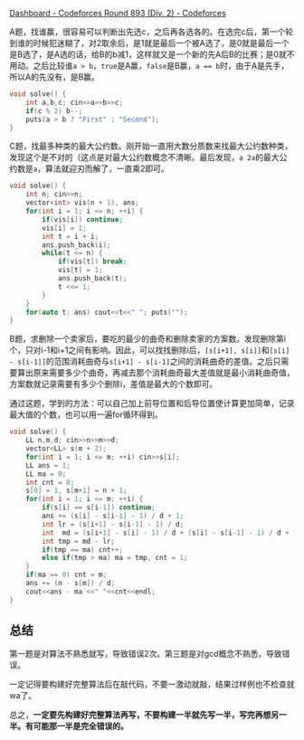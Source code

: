 [Dashboard - Codeforces Round 893 (Div. 2) - Codeforces](https://codeforces.com/contest/1858)

A题，找谁赢，很容易可以判断出先选c，之后再各选各的。在选完c后，第一个轮到谁的时候犯迷糊了，对2取余后，是1就是最后一个被A选了，是0就是最后一个是B选了，是A选的话，给B的b减1，这样就又是一个新的先A后B的比赛；是0就不用动。之后比较谁`a > b`，`true`是A赢，`false`是B赢，`a == b`时，由于A是先手，所以A的先没有，是B赢。

```cpp
void solve() {
    int a,b,c; cin>>a>>b>>c;
    if(c % 2) b--;
    puts(a > b ? "First" : "Second");
}
```

C题，找最多种类的最大公约数。刚开始一直用大数分质数来找最大公约数种类，发现这个是不对的（这点是对最大公约数概念不清晰。最后发现，`a 2a`的最大公约数是`a`，算法就迎刃而解了，一直乘2即可。

```cpp
void solve() {
    int n; cin>>n;
    vector<int> vis(n + 1), ans;
    for(int i = 1; i <= n; ++i) {
        if(vis[i]) continue;
        vis[i] = 1;
        int t = i + i;
        ans.push_back(i);
        while(t <= n) {
            if(vis[t]) break;
            vis[t] = 1;
            ans.push_back(t);
            t <<= 1;
        }
    }
    for(auto t: ans) cout<<t<<" "; puts("");
}
```

B题，求删除一个卖家后，要吃的最少的曲奇和删除卖家的方案数。发现删除第i个，只对i-1和i+1之间有影响。因此，可以找找删除i后，`[s[i+1], s[i]]`和`[s[i] - s[i-1]]`的范围消耗曲奇与`s[i+1] - s[i-1]`之间的消耗曲奇的差值。之后只需要算出原来需要多少个曲奇，再减去那个消耗曲奇最大差值就是最小消耗曲奇值，方案数就记录需要有多少个删除i，差值是最大的个数即可。

通过这题，学到的方法：可以自己加上前导位置和后导位置使计算更加简单，记录最大值的个数，也可以用一遍for循环得到。

```cpp
void solve() {
    LL n,m,d; cin>>n>>m>>d;
    vector<LL> s(m + 2);
    for(int i = 1; i <= m; ++i) cin>>s[i];
    LL ans = 1;
    LL ma = 0;
    int cnt = 0;
    s[0] = 1, s[m+1] = n + 1;
    for(int i = 1; i <= m; ++i) {
        if(s[i] == s[i-1]) continue;
        ans += (s[i] - s[i-1] - 1) / d + 1;
        int lr = (s[i+1] - s[i-1] - 1) / d;
        int  md = (s[i+1] - s[i] - 1) / d + (s[i] - s[i-1] - 1) / d + 1;
        int tmp = md - lr;
        if(tmp == ma) cnt++;
        else if(tmp > ma) ma = tmp, cnt = 1;
    }
    if(ma == 0) cnt = m;
    ans += (n - s[m]) / d;
    cout<<ans - ma <<" "<<cnt<<endl;
}
```



## 总结

第一题是对算法不熟悉就写，导致错误2次。第三题是对gcd概念不熟悉，导致错误。

一定记得要构建好完整算法后在敲代码，不要一激动就敲，结果过样例也不检查就wa了。

总之，**一定要先构建好完整算法再写，不要构建一半就先写一半，写完再想另一半。有可能那一半是完全错误的。**